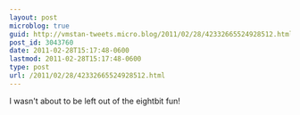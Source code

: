 ```yaml
---
layout: post
microblog: true
guid: http://vmstan-tweets.micro.blog/2011/02/28/42332665524928512.html
post_id: 3043760
date: 2011-02-28T15:17:48-0600
lastmod: 2011-02-28T15:17:48-0600
type: post
url: /2011/02/28/42332665524928512.html
---
```

I wasn't about to be left out of the eightbit fun!

